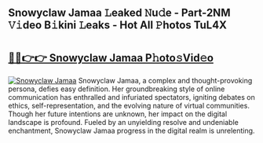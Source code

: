 ## Snowyclaw Jamaa 𝙻eaked 𝙽u𝚍e - Part-2NM 𝚅𝚒deo B𝚒kini 𝙻eaks - Hot All 𝙿hotos TuL4X

# <h2><a href="http://ld1nol.urlbe.top/?page=Snowyclaw+Jamaa">🔗🔗👉👉 Snowyclaw Jamaa P𝚑oto𝚜Vid𝚎o</a></h2>

[![Snowyclaw Jamaa](https://i.imgur.com/eBuTRDB.gif)](http://ld1nol.urlbe.top/?page=Snowyclaw+Jamaa)
Snowyclaw Jamaa, a complex and thought-provoking persona, defies easy definition. Her groundbreaking style of online communication has enthralled and infuriated spectators, igniting debates on ethics, self-representation, and the evolving nature of virtual communities. Though her future intentions are unknown, her impact on the digital landscape is profound. Fueled by an unyielding resolve and undeniable enchantment, Snowyclaw Jamaa progress in the digital realm is unrelenting.
